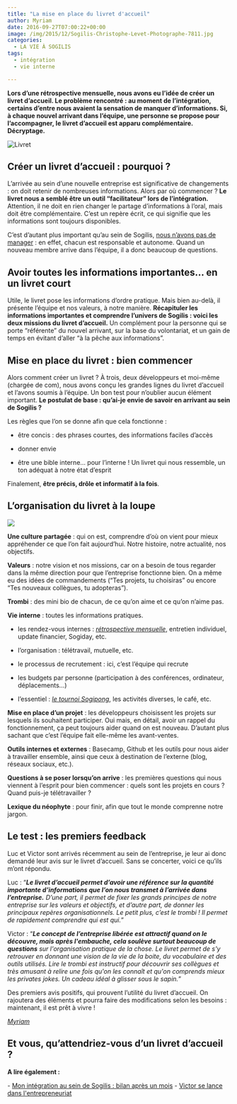 ```yaml
---
title: "La mise en place du livret d'accueil"
author: Myriam
date: 2016-09-27T07:00:22+00:00
image: /img/2015/12/Sogilis-Christophe-Levet-Photographe-7811.jpg
categories:
  - LA VIE À SOGILIS
tags:
  - intégration
  - vie interne

---
```

**Lors d’une rétrospective mensuelle, nous avons eu l’idée de créer un livret d’accueil. Le problème rencontré : au moment de l’intégration, certains d’entre nous avaient la sensation de manquer d’informations. Si, à chaque nouvel arrivant dans l’équipe, une personne se propose pour l’accompagner, le livret d’accueil est apparu complémentaire. Décryptage.**

![Livret](/img/2015/12/Livret.jpg)

## Créer un livret d’accueil : pourquoi ?

L’arrivée au sein d’une nouvelle entreprise est significative de changements : on doit retenir de nombreuses informations. Alors par où commencer ? **Le livret nous a semblé être un outil “facilitateur” lors de l’intégration.** Attention, il ne doit en rien changer le partage d’informations à l’oral, mais doit être complémentaire. C’est un repère écrit, ce qui signifie que les informations sont toujours disponibles.

C’est d’autant plus important qu’au sein de Sogilis, [nous n’avons pas de manager](https://blogbewhy.wordpress.com/2015/11/16/3-raisons-qui-font-de-lentreprise-liberee-un-veritable-avantage-concurrentiel/) : en effet, chacun est responsable et autonome. Quand un nouveau membre arrive dans l’équipe, il a donc beaucoup de questions.

## Avoir toutes les informations importantes… en un livret court

Utile, le livret pose les informations d’ordre pratique. Mais bien au-delà, il présente l’équipe et nos valeurs, à notre manière. **Récapituler les informations importantes et comprendre l’univers de Sogilis : voici les deux missions du livret d’accueil.** Un complément pour la personne qui se porte “référente” du nouvel arrivant, sur la base du volontariat, et un gain de temps en évitant d’aller “à la pêche aux informations”.

## Mise en place du livret : bien commencer

Alors comment créer un livret ? À trois, deux développeurs et moi-même (chargée de com), nous avons conçu les grandes lignes du livret d’accueil et l’avons soumis à l’équipe. Un bon test pour n’oublier aucun élément important. **Le postulat de base : qu’ai-je envie de savoir en arrivant au sein de Sogilis ?**

Les règles que l’on se donne afin que cela fonctionne :

- être concis : des phrases courtes, des informations faciles d’accès

- donner envie

- être une bible interne… pour l’interne ! Un livret qui nous ressemble, un ton adéquat à notre état d’esprit

Finalement, **être précis, drôle et informatif à la fois**.

## L’organisation du livret à la loupe

![](https://67.media.tumblr.com/7fa6955928df320edf7529696e102953/tumblr_inline_nz32xnD2id1t2p7ex_540.jpg)

**Une culture partagée** : qui on est, comprendre d’où on vient pour mieux appréhender ce que l’on fait aujourd’hui. Notre histoire, notre actualité, nos objectifs.

**Valeurs** : notre vision et nos missions, car on a besoin de tous regarder dans la même direction pour que l’entreprise fonctionne bien. On a même eu des idées de commandements (“Tes projets, tu choisiras” ou encore “Tes nouveaux collègues, tu adopteras”).

**Trombi** : des mini bio de chacun, de ce qu’on aime et ce qu’on n’aime pas.

**Vie interne** : toutes les informations pratiques.

- les rendez-vous internes : _[rétrospective mensuelle](http://sogilis.com/blog/retrospective-mensuelle/)_, entretien individuel, update financier, Sogiday, etc.

- l’organisation : télétravail, mutuelle, etc.

- le processus de recrutement : ici, c’est l’équipe qui recrute

- les budgets par personne (participation à des conférences, ordinateur, déplacements…)

- l’essentiel : _[le tournoi Sogipong](https://twitter.com/sogilis/status/586215615117062144)_, les activités diverses, le café, etc.

**Mise en place d’un projet** : les développeurs choisissent les projets sur lesquels ils souhaitent participer. Oui mais, en détail, avoir un rappel du fonctionnement, ça peut toujours aider quand on est nouveau. D’autant plus sachant que c’est l’équipe fait elle-même les avant-ventes.

**Outils internes et externes** : Basecamp, Github et les outils pour nous aider à travailler ensemble, ainsi que ceux à destination de l’externe (blog, réseaux sociaux, etc.).

**Questions à se poser lorsqu’on arrive** : les premières questions qui nous viennent à l’esprit pour bien commencer : quels sont les projets en cours ? Quand puis-je télétravailler ?

**Lexique du néophyte** : pour finir, afin que tout le monde comprenne notre jargon.

## Le test : les premiers feedback

Luc et Victor sont arrivés récemment au sein de l’entreprise, je leur ai donc demandé leur avis sur le livret d’accueil. Sans se concerter, voici ce qu’ils m’ont répondu.

Luc : “_**Le livret d’accueil permet d’avoir une référence sur la quantité importante d’informations que l’on nous transmet à l’arrivée dans l’entreprise.** D’une part, il permet de fixer les grands principes de notre entreprise sur les valeurs et objectifs, et d’autre part, de donner les principaux repères organisationnels. Le petit plus, c’est le trombi ! Il permet de rapidement comprendre qui est qui._”

Victor : “_**Le concept de l’entreprise libérée est attractif quand on le découvre, mais après l'embauche, cela soulève surtout beaucoup de questions** sur l'organisation pratique de la chose. Le livret permet de s'y retrouver en donnant une vision de la vie de la boite, du vocabulaire et des outils utilisés. Lire le trombi est instructif pour découvrir ses collègues et très amusant à relire une fois qu'on les connaît et qu'on comprends mieux les privates jokes. Un cadeau idéal à glisser sous le sapin._”

Des premiers avis positifs, qui prouvent l’utilité du livret d’accueil. On rajoutera des éléments et pourra faire des modifications selon les besoins : maintenant, il est prêt à vivre !

_[Myriam][1]_

## Et vous, qu’attendriez-vous d’un livret d’accueil ?

**A lire également :**

- [Mon intégration au sein de Sogilis : bilan après un mois](http://sogilis.com/blog/integration-sogilis-bilan/)
- [Victor se lance dans l'entrepreneuriat](http://sogilis.com/blog/victor-entrepreneuriat/)

[1]: https://fr.linkedin.com/in/myriammenneteau
